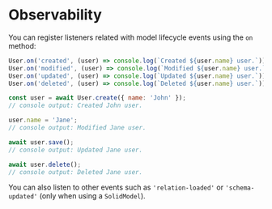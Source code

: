 # Observability

You can register listeners related with model lifecycle events using the `on` method:

```js
User.on('created', (user) => console.log(`Created ${user.name} user.`));
User.on('modified', (user) => console.log(`Modified ${user.name} user.`));
User.on('updated', (user) => console.log(`Updated ${user.name} user.`));
User.on('deleted', (user) => console.log(`Deleted ${user.name} user.`));

const user = await User.create({ name: 'John' });
// console output: Created John user.

user.name = 'Jane';
// console output: Modified Jane user.

await user.save();
// console output: Updated Jane user.

await user.delete();
// console output: Deleted Jane user.
```

You can also listen to other events such as `'relation-loaded'` or `'schema-updated'` (only when using a `SolidModel`).
